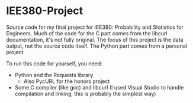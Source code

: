 # IEE380-Project
Source code for my final project for IEE380: Probability and Statistics for Engineers. Much of the code for the C part comes from the libcurl documentation, it's not fully original. The focus of this project is the data output, not the source code itself. The Python part comes from a personal project.

To run this code for yourself, you need:
- Python and the Requests library
  - Also PycURL for the honors project
- Some C compiler (like gcc) and libcurl (I used Visual Studio to handle compilation and linking, this is probably the simplest way)
